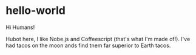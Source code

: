 # hello-world

Hi Humans!

Hubot here, I like Nobe.js and Coffeescript (that's what I'm made of!).
I've had tacos on the moon ands find tnem far superior to Earth tacos.

